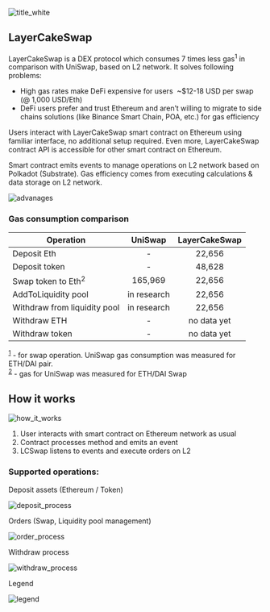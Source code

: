 ![title_white](https://user-images.githubusercontent.com/26343374/106140486-e5dae180-617f-11eb-86e9-cb4204589d6c.png)
## LayerCakeSwap

LayerCakeSwap is a DEX protocol which consumes 7 times less gas<sup>1</sup> in comparison with UniSwap, based on L2 network.
It solves following problems: 

- High gas rates make DeFi expensive for users  ~$12-18 USD per swap (@ 1,000 USD/Eth)
- DeFi users prefer and trust Ethereum and aren’t willing to migrate to side chains solutions (like Binance Smart Chain, POA, etc.) for gas efficiency

Users interact with LayerCakeSwap smart contract on Ethereum using familiar interface, no additional setup required. 
Even more, LayerCakeSwap contract API is accessible for other smart contract on Ethereum. 

Smart contract emits events to manage operations on L2 network based on Polkadot (Substrate). Gas efficiency comes from executing calculations & 
data storage on L2 network.

![advanages](https://user-images.githubusercontent.com/26343374/106137793-4405c580-617c-11eb-8b6c-59190649bbe8.png)


### Gas consumption comparison
| Operation                    | UniSwap     | LayerCakeSwap |
|------------------------------|:-----------:|:-------------:|
| Deposit Eth                  | -           |  22,656       |
| Deposit token                | -           |  48,628       | 
| Swap token to Eth<sup>2</sup>| 165,969     |  22,656       |
| AddToLiquidity pool          | in research |  22,656       |
| Withdraw from liquidity pool | in research |  22,656       |
| Withdraw ETH                 | -           |  no data yet  |
| Withdraw token               | -           |  no data yet  |

<sup>[1](#myfootnote1)</sup> - for swap operation. UniSwap gas consumption was measured for ETH/DAI pair.  
<sup>[2](#myfootnote1)</sup> - gas for UniSwap was measured for ETH/DAI Swap

## How it works

![how_it_works](https://user-images.githubusercontent.com/26343374/106125934-cf2b8f00-616d-11eb-8874-2ae3d08ccf6b.png)

1. User interacts with smart contract on Ethereum network as usual
2. Contract processes method and emits an event
3. LCSwap listens to events and execute orders on L2

### Supported operations:

Deposit assets (Ethereum / Token)

![deposit_process](https://user-images.githubusercontent.com/26343374/106126399-5f69d400-616e-11eb-9d63-7e2360e5da49.png)

Orders (Swap, Liquidity pool management)

![order_process](https://user-images.githubusercontent.com/26343374/106126526-845e4700-616e-11eb-89be-752d8ea2f472.png)

Withdraw process

![withdraw_process](https://user-images.githubusercontent.com/26343374/106127954-08fd9500-6170-11eb-891a-550223ceb0b3.png)

Legend

![legend](https://user-images.githubusercontent.com/26343374/106128944-e15afc80-6170-11eb-9880-5fc25f9e3fe6.png)

## 
